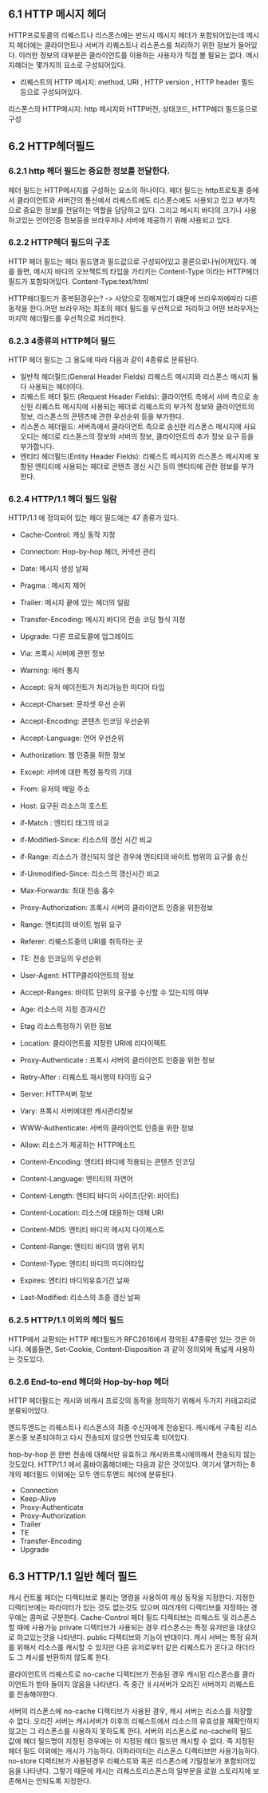 ## 6.1 HTTP 메시지 헤더

HTTP프로토콜의 리퀘스트나 리스폰스에는 반드시 메시지 헤더가 포함되어있는데 메시지 헤더에는 클라이언트나 서버가 리퀘스트나 리스폰스를 처리하기 위한 정보가 들어있다. 이러한 정보의 대부분은 클라이언트를 이용하는 사용자가 직접 볼 필요는 없다. 메시지헤더는 몇가지의 요소로 구성되어있다.

- 리퀘스트의 HTTP 메시지: method, URI , HTTP version , HTTP header 필드 등으로 구성되어있다.

리스폰스의 HTTP메시지: http 메시지와 HTTP버전, 상태코드, HTTP헤더 필드등으로 구성

## 6.2 HTTP헤더필드

### 6.2.1 http 헤더 필드는 중요한 정보를 전달한다.
헤더 필드는 HTTP메시지를 구성하는 요소의 하나이다. 헤더 필드는 http프로토콜 중에서 클라이언트와 서버간의 통신에서 리퀘스트에도 리스폰스에도 사용되고 있고 부가적으로 중요한 정보를 전달하는 역할을 담당하고 있다. 그리고 메시지 바디의 크기나 사용하고있는 언어인증 정보등을 브라우저나 서버에 제공하기 위해 사용되고 있다.

### 6.2.2 HTTP헤더 필드의 구조

HTTP 헤더 필드는 헤더 필드명과 필드값으로 구성되어있고 콜론으로나뉘어져있다.
예를 들면, 메시지 바디의 오브젝트의 타입을 가리키는 Content-Type 이라는 HTTP헤더 필드가 포함되어있다. Content-Type:text/html

HTTP헤더필드가 중복된경우는? -> 사양으로 정해져있기 떄문에 브라우저에따라 다른 동작을 한다.어떤 브라우저는 최초의 헤더 필드를 우선적으로 처리하고 어떤 브라우저는 마지막 헤더필드를 우선적으로 처리한다.

### 6.2.3 4종류의 HTTP헤더 필드

HTTP 헤더 필드는 그 용도에 따라 다음과 같이 4종류로 분류된다.

- 일반적 헤더필드(General Header Fields) 리퀘스트 메시지와 리스폰스 메시지 둘다 사용되는 헤더이다.
- 리퀘스트 헤더 필드 (Request Header Fields): 클라이언트 측에서 서버 측으로 송신된 리퀘스트 메시지에 사용되는 헤더로 리퀘스트의 부가적 정보와 클라이언트의 정보, 리스폰스의 콘텐츠에 관한 우선순위 등을 부가한다.
- 리스폰스 헤더필드: 서버측에서 클라이언트 측으로 송신한 리스폰스 메시지에 사요오디는 헤더로 리스폰스의 정보와 서버의 정보, 클라이언트의 추가 정보 요구 등을 부가합니다.
- 엔티티 헤더필드(Entity Header Fields): 리퀘스트 메시지와 리스폰스 메시지에 포함된 엔티티에 사용되는 헤더로 콘텐츠 갱신 시간 등의 엔티티에 관한 정보를 부가한다.


### 6.2.4 HTTP/1.1 헤더 필드 일람

HTTP/1.1 에 정의되어 있는 헤더 필드에는 47 종류가 있다.
- Cache-Control: 캐싱 동작 지정
- Connection: Hop-by-hop 헤더, 커넥션 관리
- Date: 메시지 생성 날짜
- Pragma : 메시지 제어
- Trailer: 메시지 끝에 있는 헤더의 일람
- Transfer-Encoding: 메시지 바디의 전송 코딩 형식 지정
- Upgrade: 다른 프로토콜에 업그레이드
- Via: 프록시 서버에 관한 정보
- Warning: 에러 통지
- Accept: 유저 에이전트가 처리가능한 미디어 타입
- Accept-Charset: 문자셋 우선 순위
- Accept-Encoding: 콘텐츠 인코딩 우선순위
- Accept-Language: 언어 우선순위
- Authorization: 웹 인증을 위한 정보
- Except: 서버에 대한 특정 동작의 기대
- From: 유저의 메일 주소
- Host: 요구된 리소스의 호스트
- if-Match : 엔티티 태그의 비교
- if-Modified-Since: 리소스의 갱신 시간 비교
- if-Range: 리소스가 갱신되지 않은 경우에 엔티티의 바이트 범위의 요구를 송신
- if-Unmodified-Since: 리소스의 갱신시간 비교
- Max-Forwards: 최대 전송 홉수
- Proxy-Authorization: 프록시 서버의 클라이언트 인증을 위한정보
- Range: 엔티티의 바이트 범위 요구
- Referer: 리퀘스트중의 URI를 취득하는 곳
- TE: 전송 인코딩의 우선순위
- User-Agent: HTTP클라이언트의 정보
- Accept-Ranges: 바이트 단위의 요구를 수신할 수 있는지의 여부
- Age: 리소스의 지정 경과시간
- Etag 리소스특정하기 위한 정보
- Location: 클라이언트를 지정한 URI에 리다이렉트
- Proxy-Authenticate : 프록시 서버의 클라이언트 인증을 위한 정보
- Retry-After : 리퀘스트 재시행의 타이밍 요구
- Server: HTTP서버 정보
- Vary: 프록시 서버에대한 캐시관리정보
- WWW-Authenticate: 서버의 클라이언트 인증을 위한 정보

- Allow: 리소스가 제공하는 HTTP메소드
- Content-Encoding: 엔티티 바디에 적용되는 콘텐츠 인코딩
- Content-Language: 엔티티의 자연어
- Content-Length: 엔티티 바디의 사이즈(단위: 바이트)
- Content-Location: 리소스에 대응하는 대체 URI
- Content-MD5: 엔티티 바디의 메시지 다이제스트
- Content-Range: 엔티티 바디의 범위 위치
- Content-Type: 엔티티 바디의 미디어타입
- Expires: 엔티티 바디의유효기간 날짜
- Last-Modified: 리소스의 초종 갱신 날짜

### 6.2.5 HTTP/1.1 이외의 헤더 필드
HTTP에서 교환되는 HTTP 헤더필드가 RFC2616에서 정의된 47종류만 있는 것은 아니다. 예를들면, Set-Cookie, Content-Disposition 과 같이 정의외에 폭넓게 사용하는 것도있다.

### 6.2.6 End-to-end 헤더와 Hop-by-hop 헤더

HTTP 헤더필드는 캐시와 비캐시 프로깃의 동작을 정의하기 위해서 두가지 카테고리로 분류되어있다.

엔드투엔드는 리퀘스트나 리스폰스의 최종 수신자에게 전송된다. 캐시에서 구축된 리스폰스중 보존되야하고 다시 전송되지 않으면 안되도록 되어있다.

hop-by-hop 은 한번 전송에 대해서만 유효하고 캐시와프록시에의해서 전송되지 않는 것도있다. HTTP/1.1 에서 홉바이홉헤더에는 다음과 같은 것이있다. 여기서 열거하는 8개의 헤더필드 이외에는 모두 엔드투엔드 헤더에 분류된다.

- Connection
- Keep-Alive
- Proxy-Authenticate
- Proxy-Authorization
- Trailer
- TE
- Transfer-Encoding
- Upgrade

## 6.3 HTTP/1.1 일반 헤더 필드

캐시 컨트롤 헤더는 디렉티브로 불리는 명령을 사용하여 캐싱 동작을 지정한다. 지정한 디렉티브에는 파라미터가 있는 것도 없는것도 있으며 여러개의 디렉티브를 지정하는 경우에는 콤마로 구분한다. Cache-Control 헤더 필드 디렉티브는 리퀘스트 및 리스폰스할 때에 사용가능 private 디렉티브가 사용되는 경우 리스폰스는 특정 유저만을 대상으로 하고있는것을 나타낸다. public 디렉티브와 기능이 반대이다.
캐시 서버는 특정 유저를 위해서 리소스를 캐시할 수 있지만 다른 유저로부터 같은 리퀘스트가 온다고 하더라도 그 캐시를 반환하지 않도록 한다.

클라이언트의 리퀘스트로 no-cache 디렉티브가 전송된 경우 캐시된 리스폰스를 클라이언트가 받아 들이지 않음을 나타낸다. 즉 중간 ㅐ시서버가 오리진 서버까지 리퀘스트를 전송해야한다.

서버의 리스폰스에  no-cache 디렉티브가 사용된 경우, 캐시 서버는 리소스를 저장할 수 없다. 오리진 서버는 캐시서버가 이후의 리퀘스트에서 리소스의 유효성을 재확인하지 않고는 그 리스폰스를 사용하지 못하도록 한다.
서버의 리스폰스로 no-cache의 필드 값에 헤더 필드명이 지정된 경우에는 이 지정된 헤더 필드만 캐시할 수 없다. 즉 지정된 헤더 필드 이외에는 캐시가 가능하다. 이파라미터는 리스폰스 디렉티브만 사용가능하다. no-store 디렉티브가 사용된경우 리퀘스트와 혹은 리스폰스에 기밀정보가 포함되어있음을 나타낸다. 그렇기 때문에 캐시는 리퀘스트리스폰스의 일부분을 로컬 스토리지에 보존해서는 안되도록 지정한다. 